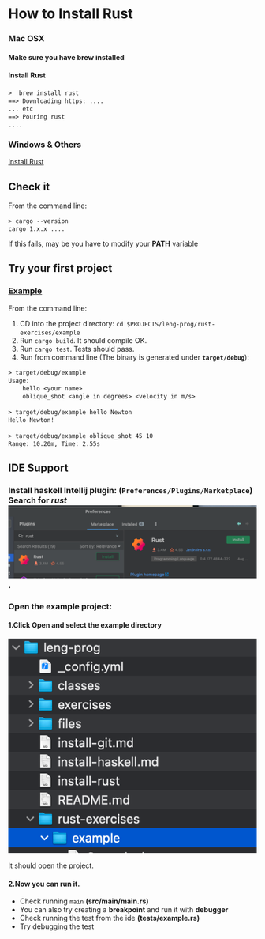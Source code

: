# How to Install Rust

### Mac OSX

#### Make sure you have brew installed
#### Install Rust
 ```shell
 >	brew install rust
 ==> Downloading https: ....
 ... etc
 ==> Pouring rust
 ....
 ```

### Windows & Others

[Install Rust](https://www.rust-lang.org/tools/install)

## Check it 

From the command line:

```shell
> cargo --version
cargo 1.x.x ....
```

If this fails, may be you have to modify your **PATH** variable

## Try your first project

### [Example](rust-exercises/example/README.md)
From the command line:

1. CD into the project directory:  `cd $PROJECTS/leng-prog/rust-exercises/example`
2. Run `cargo build`. It should compile OK.
3. Run `cargo test`. Tests should pass.
4. Run from command line (The binary is generated under **`target/debug`**):

```shell
> target/debug/example
Usage:
    hello <your name>
    oblique_shot <angle in degrees> <velocity in m/s>
    
> target/debug/example hello Newton
Hello Newton!

> target/debug/example oblique_shot 45 10
Range: 10.20m, Time: 2.55s
```

## IDE Support

### Install haskell Intellij plugin: (`Preferences/Plugins/Marketplace`) Search for *rust*![](classes/images/intellij-rust.png).

### Open the example project:

#### 1.Click **Open** and select the **example** directory
 ![](classes/images/ide-rust-open-example.png)

It should open the project.

#### 2.Now you can run it.

* Check running `main` **(src/main/main.rs)**
* You can also try creating a **breakpoint** and run it with **debugger**
* Check running the test from the ide **(tests/example.rs)**
* Try debugging the test
